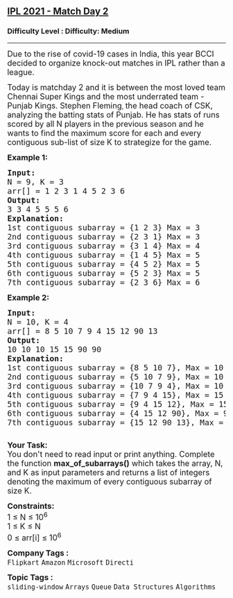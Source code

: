<h2><a href="https://www.geeksforgeeks.org/problems/ipl-2021-match-day-2--141634/1?itm_source=geeksforgeeks&itm_medium=article&itm_campaign=practice_card">IPL 2021 - Match Day 2</a></h2><h3>Difficulty Level : Difficulty: Medium</h3><hr><div class="problems_problem_content__Xm_eO"><p><span style="font-size:18px">Due to the rise of covid-19 cases in India, this year BCCI decided to organize knock-out matches in IPL rather than a league. </span></p>

<p><span style="font-size:18px">Today is matchday 2 and it is between the most loved team Chennai Super Kings and the most underrated team - Punjab Kings. </span> <span style="font-size:18px">Stephen Fleming</span>, <span style="font-size:18px">the head coach of CSK, analyzing the batting stats of Punjab. He has stats of runs scored by all N players in the previous season and he wants to find the maximum score for each and every contiguous sub-list of size K to strategize for the game. </span></p>

<p><strong><span style="font-size:18px">Example 1:</span></strong></p>

<pre><span style="font-size:18px"><strong>Input:</strong>
N = 9, K = 3
arr[] = 1 2 3 1 4 5 2 3 6</span>
<span style="font-size:18px"><strong>Output: </strong>
3 3 4 5 5 5 6 </span>
<span style="font-size:18px"><strong>Explanation: </strong>
1st contiguous subarray = {1 2 3} Max = 3
2nd contiguous subarray = {2 3 1} Max = 3
3rd contiguous subarray = {3 1 4} Max = 4
4th contiguous subarray = {1 4 5} Max = 5
5th contiguous subarray = {4 5 2} Max = 5
6th contiguous subarray = {5 2 3} Max = 5
7th contiguous subarray = {2 3 6} Max = 6</span></pre>

<p><strong><span style="font-size:18px">Example 2:</span></strong></p>

<pre><span style="font-size:18px"><strong>Input:</strong>
N = 10, K = 4
arr[] = 8 5 10 7 9 4 15 12 90 13</span>
<span style="font-size:18px"><strong>Output: </strong>
10 10 10 15 15 90 90
<strong>Explanation: 
</strong>1st contiguous subarray = {8 5 10 7}, Max = 10
2nd contiguous subarray = {5 10 7 9}, Max = 10 
3rd contiguous subarray = {10 7 9 4}, Max = 10 
4th contiguous subarray = {7 9 4 15}, Max = 15
5th contiguous subarray = {9 4 15 12}, Max = 15 
6th contiguous subarray = {4 15 12 90}, Max = 90 
7th contiguous subarray = {15 12 90 13}, Max = 90 </span>
</pre>

<p><br>
<span style="font-size:18px"><strong>Your Task: &nbsp;</strong><br>
You don't need to read input or print anything. Complete the function <strong>max_of_subarrays()</strong> which takes the array, N, and K as input parameters and returns a list of integers denoting the maximum of every contiguous subarray of size K.</span></p>

<p><span style="font-size:18px"><strong>Constraints:</strong><br>
1 ≤ N ≤ 10<sup>6</sup><br>
1 ≤ K ≤ N<br>
0 ≤ arr[i]&nbsp;≤ 10<sup>6</sup></span></p>
</div><p><span style=font-size:18px><strong>Company Tags : </strong><br><code>Flipkart</code>&nbsp;<code>Amazon</code>&nbsp;<code>Microsoft</code>&nbsp;<code>Directi</code>&nbsp;<br><p><span style=font-size:18px><strong>Topic Tags : </strong><br><code>sliding-window</code>&nbsp;<code>Arrays</code>&nbsp;<code>Queue</code>&nbsp;<code>Data Structures</code>&nbsp;<code>Algorithms</code>&nbsp;